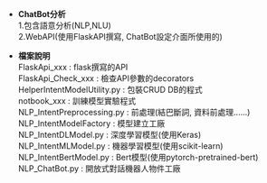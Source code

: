 * **ChatBot分析**  
  1.包含語意分析(NLP,NLU)  
  2.WebAPI(使用FlaskAPI撰寫, ChatBot設定介面所使用的)  
  
* **檔案說明**  
FlaskApi_xxx : flask撰寫的API  
FlaskApi_Check_xxx : 檢查API參數的decorators  
HelperIntentModelUtility.py : 包裝CRUD DB的程式  
notbook_xxx : 訓練模型實驗程式  
NLP_IntentPreprocessing.py : 前處理(結巴斷詞, 資料前處理......)  
NLP_IntentModelFactory : 模型建立工廠  
NLP_IntentDLModel.py : 深度學習模型(使用Keras)  
NLP_IntentMLModel.py : 機器學習模型(使用scikit-learn)  
NLP_IntentBertModel.py : Bert模型(使用pytorch-pretrained-bert)  
NLP_ChatBot.py : 開放式對話機器人物件工廠
